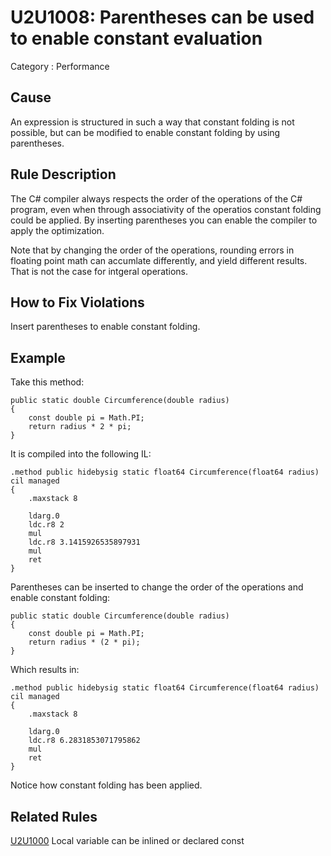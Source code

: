 # U2U1008: Parentheses can be used to enable constant evaluation

Category : Performance

## Cause

An expression is structured in such a way that constant folding is not possible, but can be modified to enable
constant folding by using parentheses.

## Rule Description

The C# compiler always respects the order of the operations of the C# program, even when through associativity of the
operatios constant folding could be applied. By inserting parentheses you can enable the compiler to apply the optimization.

Note that by changing the order of the operations, rounding errors in floating point math can accumlate differently, and
yield different results. That is not the case for intgeral operations.

## How to Fix Violations

Insert parentheses to enable constant folding.

## Example

Take this method:

    public static double Circumference(double radius)
    {
        const double pi = Math.PI;
        return radius * 2 * pi;
    }

It is compiled into the following IL:

    .method public hidebysig static float64 Circumference(float64 radius) cil managed 
    {
        .maxstack 8
    
        ldarg.0
        ldc.r8 2
        mul
        ldc.r8 3.1415926535897931
        mul
        ret
    }

Parentheses can be inserted to change the order of the operations and enable constant folding:

    public static double Circumference(double radius)
    {
        const double pi = Math.PI;
        return radius * (2 * pi);
    }

Which results in:

    .method public hidebysig static float64 Circumference(float64 radius) cil managed 
    {
        .maxstack 8

        ldarg.0
        ldc.r8 6.2831853071795862
        mul
        ret
    }

Notice how constant folding has been applied.

## Related Rules

[U2U1000](U2U1000.md) Local variable can be inlined or declared const
